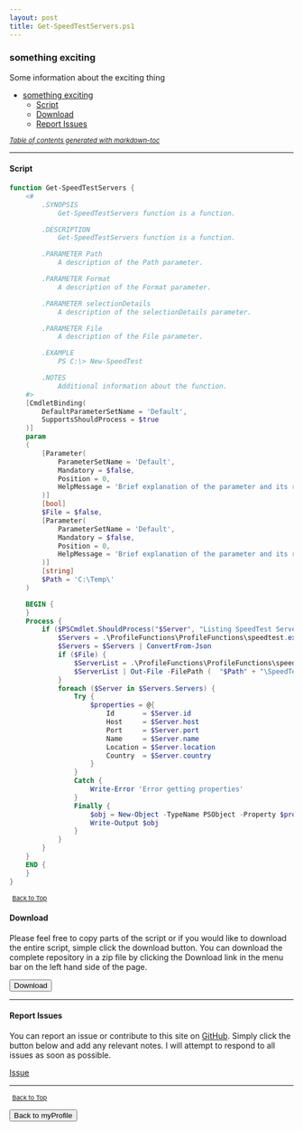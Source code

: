 ```yaml
---
layout: post
title: Get-SpeedTestServers.ps1
---
```


### something exciting

Some information about the exciting thing

- [something exciting](#something-exciting)
  - [Script](#script)
  - [Download](#download)
  - [Report Issues](#report-issues)

<small><i><a href='http://ecotrust-canada.github.io/markdown-toc/'>Table of contents generated with markdown-toc</a></i></small>

---

#### Script

```powershell
function Get-SpeedTestServers {
    <#
		.SYNOPSIS
			Get-SpeedTestServers function is a function.

		.DESCRIPTION
			Get-SpeedTestServers function is a function.

		.PARAMETER Path
			A description of the Path parameter.

		.PARAMETER Format
			A description of the Format parameter.

		.PARAMETER selectionDetails
			A description of the selectionDetails parameter.

		.PARAMETER File
			A description of the File parameter.

		.EXAMPLE
			PS C:\> New-SpeedTest

		.NOTES
			Additional information about the function.
	#>
    [CmdletBinding(
        DefaultParameterSetName = 'Default',
        SupportsShouldProcess = $true
    )]
    param
    (
        [Parameter(
            ParameterSetName = 'Default',
            Mandatory = $false,
            Position = 0,
            HelpMessage = 'Brief explanation of the parameter and its requirements/function'
        )]
        [bool]
        $File = $false,
        [Parameter(
            ParameterSetName = 'Default',
            Mandatory = $false,
            Position = 0,
            HelpMessage = 'Brief explanation of the parameter and its requirements/function'
        )]
        [string]
        $Path = 'C:\Temp\'
    )

    BEGIN {
    }
    Process {
        if ($PSCmdlet.ShouldProcess("$Server", "Listing SpeedTest Server...")) {
            $Servers = .\ProfileFunctions\ProfileFunctions\speedtest.exe --servers --format json-pretty
            $Servers = $Servers | ConvertFrom-Json
            if ($File) {
                $ServerList = .\ProfileFunctions\ProfileFunctions\speedtest.exe --servers --format json-pretty
                $ServerList | Out-File -FilePath (  "$Path" + "\SpeedTestServers-" + [datetime]::Now.ToString("dd-MM-yyyy-HH-mm-ss") + ".json") -Encoding utf8 -Force
            }
            foreach ($Server in $Servers.Servers) {
                Try {
                    $properties = @{
                        Id       = $Server.id
                        Host     = $Server.host
                        Port     = $Server.port
                        Name     = $Server.name
                        Location = $Server.location
                        Country  = $Server.country
                    }
                }
                Catch {
                    Write-Error 'Error getting properties'
                }
                Finally {
                    $obj = New-Object -TypeName PSObject -Property $properties
                    Write-Output $obj
                }
            }
        }
    }
    END {
    }
}
```

<span style="font-size:11px;"><a href="#"><i class="fas fa-caret-up" aria-hidden="true" style="color: white; margin-right:5px;"></i>Back to Top</a></span>

#### Download

Please feel free to copy parts of the script or if you would like to download the entire script, simple click the download button. You can download the complete repository in a zip file by clicking the Download link in the menu bar on the left hand side of the page.

<button class="btn" type="submit" onclick="window.open('https://scripts.lukeleigh.com/powershell/functions/myProfile/Get-SpeedTestServers.ps1')">
    <i class="fa fa-cloud-download-alt">
    </i>
        Download
</button>

---

#### Report Issues

You can report an issue or contribute to this site on <a href="https://github.com/BanterBoy/scripts-blog/issues">GitHub</a>. Simply click the button below and add any relevant notes. I will attempt to respond to all issues as soon as possible.

<!-- Place this tag where you want the button to render. -->

<a class="github-button" href="https://github.com/BanterBoy/scripts-blog/issues/new?title=Get-SpeedTestServers.ps1&body=There is a problem with this function. Please find details below." data-show-count="true" aria-label="Issue BanterBoy/scripts-blog on GitHub">Issue</a>

---

<span style="font-size:11px;"><a href="#"><i class="fas fa-caret-up" aria-hidden="true" style="color: white; margin-right:5px;"></i>Back to Top</a></span>

<a href="/menu/_pages/myProfile.html">
    <button class="btn">
        <i class='fas fa-reply'>
        </i>
            Back to myProfile
    </button>
</a>

[1]: http://ecotrust-canada.github.io/markdown-toc
[2]: https://github.com/googlearchive/code-prettify
